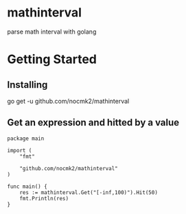 
# mathinterval

parse math interval with golang

Getting Started
===============

## Installing

go get -u github.com/nocmk2/mathinterval

## Get an expression and hitted by a value

``` golang
package main

import (
    "fmt"

    "github.com/nocmk2/mathinterval"
)

func main() {
    res := mathinterval.Get("[-inf,100)").Hit(50)
    fmt.Println(res)
}
```
